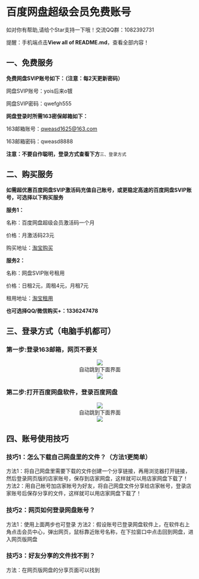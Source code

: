 # 百度网盘超级会员免费账号

如对你有帮助,请给个Star支持一下哦！交流QQ群：1082392731

提醒：手机端点击**View all of README.md**，查看全部内容！

## 一、免费服务

**免费网盘SVIP账号如下：（注意：每2天更新密码）** 

网盘SVIP账号：yois后来o镀

网盘SVIP密码：qwefgh555

**网盘登录时所需163密保邮箱如下：**

163邮箱账号：qweasd1625@163.com

163邮箱密码：qweasd8888

**注意：不要自作聪明，登录方式查看下方**`三、登录方式`

## **二、购买服务**

**如需超优惠百度网盘SVIP激活码充值自己账号，或更稳定高速的百度网盘SVIP账号，可选择以下购买服务**

**服务1：**

名称：百度网盘超级会员激活码一个月

价格：月激活码23元

购买地址：[淘宝购买](https://item.taobao.com/item.htm?ft=t&id=614142250531)

**服务2：**

名称：网盘SVIP账号租用

价格：日租2元，周租4元，月租7元

租用地址：[淘宝租用](https://item.taobao.com/item.htm?ft=t&id=614480007543)

**也可选择QQ/微信购买+：1336247478**

## 三、登录方式（电脑手机都可）

### 第一步:登录163邮箱，网页不要关

<div align=center><img src ="https://github.com/zsc1220/BaiduYunVIP/blob/master/pic/01.png"/></div>

<center>自动跳到下面界面</center>

<div align=center><img src ="https://github.com/zsc1220/BaiduYunVIP/blob/master/pic/01.png"/></div>

### 第二步:打开百度网盘软件，登录百度网盘

<div align=center><img src ="https://github.com/zsc1220/BaiduYunVIP/blob/master/pic/01.png"/></div>

<center>自动跳到下面界面</center>

<div align=center><img src ="https://github.com/zsc1220/BaiduYunVIP/blob/master/pic/01.png"/></div>

## 四、账号使用技巧

### 技巧1：怎么下载自己网盘里的文件？（方法1更简单）

方法1：将自己网盘里需要下载的文件创建一个分享链接，再用浏览器打开链接，然后登录网页版的店家账号，保存到店家网盘，这样就可以用店家网盘下载了！ 
方法2：用自己帐号加店家帐号为好友，将自己网盘文件分享给店家帐号，登录店家账号后保存分享的文件，这样就可以用店家网盘下载了！

### 技巧2：网页如何登录网盘账号？

方法1：使用上面两步也可登录
方法2：假设账号已登录网盘软件上，在软件右上角点击会员中心，弹出网页，鼠标靠近账号名称，在下拉窗口中点击回到网盘，进入网页版网盘

### 技巧3：好友分享的文件找不到？

方法：在网页版网盘的分享页面可以找到